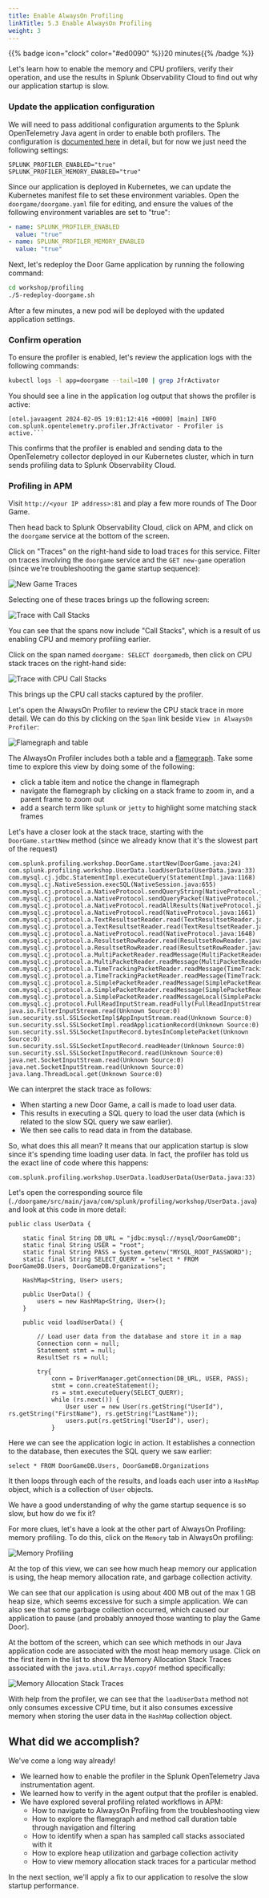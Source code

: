 ```yaml
---
title: Enable AlwaysOn Profiling
linkTitle: 5.3 Enable AlwaysOn Profiling
weight: 3
---
```


{{% badge icon="clock" color="#ed0090" %}}20 minutes{{% /badge %}}

Let's learn how to enable the memory and CPU profilers, verify their operation,
and use the results in Splunk Observability Cloud to find out why our application startup is slow. 

### Update the application configuration

We will need to pass additional configuration arguments to the Splunk OpenTelemetry Java agent in order to
enable both profilers. The configuration is [documented here](https://docs.splunk.com/observability/en/gdi/get-data-in/application/java/instrumentation/instrument-java-application.html#activate-alwayson-profiling)
in detail, but for now we just need the following settings: 

````
SPLUNK_PROFILER_ENABLED="true"
SPLUNK_PROFILER_MEMORY_ENABLED="true"
````

Since our application is deployed in Kubernetes, we can update the Kubernetes manifest file to set these environment variables.  Open the `doorgame/doorgame.yaml` file for editing, and ensure the values of the following environment variables are set to "true":

```` yaml
- name: SPLUNK_PROFILER_ENABLED
  value: "true"
- name: SPLUNK_PROFILER_MEMORY_ENABLED
  value: "true"
````

Next, let's redeploy the Door Game application by running the following command:

``` bash
cd workshop/profiling
./5-redeploy-doorgame.sh
```

After a few minutes, a new pod will be deployed with the updated application settings.

### Confirm operation

To ensure the profiler is enabled, let's review the application logs with the following commands:

```` bash
kubectl logs -l app=doorgame --tail=100 | grep JfrActivator
````

You should see a line in the application log output that shows the profiler is active:

```` log
[otel.javaagent 2024-02-05 19:01:12:416 +0000] [main] INFO com.splunk.opentelemetry.profiler.JfrActivator - Profiler is active.```
````

This confirms that the profiler is enabled and sending data to the OpenTelemetry collector deployed in our Kubernetes cluster, which in turn sends profiling data to Splunk Observability Cloud.

### Profiling in APM

Visit `http://<your IP address>:81` and play a few more rounds of The Door Game.

Then head back to Splunk Observability Cloud, click on APM, and click on the `doorgame` service at the bottom of the screen.

Click on "Traces" on the right-hand side to load traces for this service.  Filter on traces involving the `doorgame` service and the `GET new-game` operation (since we're troubleshooting the game startup sequence):

![New Game Traces](../images/new_game_traces.png)

Selecting one of these traces brings up the following screen: 

![Trace with Call Stacks](../images/trace_with_call_stacks.png)

You can see that the spans now include "Call Stacks", which is a result of us enabling CPU and memory profiling earlier. 

Click on the span named `doorgame: SELECT doorgamedb`, then click on CPU stack traces on the right-hand side: 

![Trace with CPU Call Stacks](../images/trace_with_cpu_call_stacks.png)

This brings up the CPU call stacks captured by the profiler.

Let's open the AlwaysOn Profiler to review the CPU stack trace in more detail.  We can do this by clicking on the `Span` link beside `View in AlwaysOn Profiler`:

![Flamegraph and table](../images/flamegraph_and_table.png)

The AlwaysOn Profiler includes both a table and a [flamegraph](https://www.brendangregg.com/flamegraphs.html). Take some time to explore this view by doing some of the following:

* click a table item and notice the change in flamegraph
* navigate the flamegraph by clicking on a stack frame to zoom in, and a parent frame to zoom out
* add a search term like `splunk` or `jetty` to highlight some matching stack frames

Let's have a closer look at the stack trace, starting with the `DoorGame.startNew` method (since we already know that it's the slowest part of the request)

````
com.splunk.profiling.workshop.DoorGame.startNew(DoorGame.java:24)
com.splunk.profiling.workshop.UserData.loadUserData(UserData.java:33)
com.mysql.cj.jdbc.StatementImpl.executeQuery(StatementImpl.java:1168)
com.mysql.cj.NativeSession.execSQL(NativeSession.java:655)
com.mysql.cj.protocol.a.NativeProtocol.sendQueryString(NativeProtocol.java:998)
com.mysql.cj.protocol.a.NativeProtocol.sendQueryPacket(NativeProtocol.java:1065)
com.mysql.cj.protocol.a.NativeProtocol.readAllResults(NativeProtocol.java:1715)
com.mysql.cj.protocol.a.NativeProtocol.read(NativeProtocol.java:1661)
com.mysql.cj.protocol.a.TextResultsetReader.read(TextResultsetReader.java:48)
com.mysql.cj.protocol.a.TextResultsetReader.read(TextResultsetReader.java:87)
com.mysql.cj.protocol.a.NativeProtocol.read(NativeProtocol.java:1648)
com.mysql.cj.protocol.a.ResultsetRowReader.read(ResultsetRowReader.java:42)
com.mysql.cj.protocol.a.ResultsetRowReader.read(ResultsetRowReader.java:75)
com.mysql.cj.protocol.a.MultiPacketReader.readMessage(MultiPacketReader.java:44)
com.mysql.cj.protocol.a.MultiPacketReader.readMessage(MultiPacketReader.java:66)
com.mysql.cj.protocol.a.TimeTrackingPacketReader.readMessage(TimeTrackingPacketReader.java:41)
com.mysql.cj.protocol.a.TimeTrackingPacketReader.readMessage(TimeTrackingPacketReader.java:62)
com.mysql.cj.protocol.a.SimplePacketReader.readMessage(SimplePacketReader.java:45)
com.mysql.cj.protocol.a.SimplePacketReader.readMessage(SimplePacketReader.java:102)
com.mysql.cj.protocol.a.SimplePacketReader.readMessageLocal(SimplePacketReader.java:137)
com.mysql.cj.protocol.FullReadInputStream.readFully(FullReadInputStream.java:64)
java.io.FilterInputStream.read(Unknown Source:0)
sun.security.ssl.SSLSocketImpl$AppInputStream.read(Unknown Source:0)
sun.security.ssl.SSLSocketImpl.readApplicationRecord(Unknown Source:0)
sun.security.ssl.SSLSocketInputRecord.bytesInCompletePacket(Unknown Source:0)
sun.security.ssl.SSLSocketInputRecord.readHeader(Unknown Source:0)
sun.security.ssl.SSLSocketInputRecord.read(Unknown Source:0)
java.net.SocketInputStream.read(Unknown Source:0)
java.net.SocketInputStream.read(Unknown Source:0)
java.lang.ThreadLocal.get(Unknown Source:0)
````

We can interpret the stack trace as follows: 

* When starting a new Door Game, a call is made to load user data. 
* This results in executing a SQL query to load the user data (which is related to the slow SQL query we saw earlier). 
* We then see calls to read data in from the database. 

So, what does this all mean? It means that our application startup is slow since it's spending time loading user data. In fact, the profiler has told us the exact line of code where this happens: 

````
com.splunk.profiling.workshop.UserData.loadUserData(UserData.java:33)
````

Let's open the corresponding source file (`./doorgame/src/main/java/com/splunk/profiling/workshop/UserData.java`) and look at this code in more detail: 

````
public class UserData {

    static final String DB_URL = "jdbc:mysql://mysql/DoorGameDB";
    static final String USER = "root";
    static final String PASS = System.getenv("MYSQL_ROOT_PASSWORD");
    static final String SELECT_QUERY = "select * FROM DoorGameDB.Users, DoorGameDB.Organizations";

    HashMap<String, User> users;

    public UserData() {
        users = new HashMap<String, User>();
    }

    public void loadUserData() {

        // Load user data from the database and store it in a map
        Connection conn = null;
        Statement stmt = null;
        ResultSet rs = null;

        try{
            conn = DriverManager.getConnection(DB_URL, USER, PASS);
            stmt = conn.createStatement();
            rs = stmt.executeQuery(SELECT_QUERY);
            while (rs.next()) {
                User user = new User(rs.getString("UserId"), rs.getString("FirstName"), rs.getString("LastName"));
                users.put(rs.getString("UserId"), user);
            }
````
Here we can see the application logic in action. It establishes a connection to the database, then executes the SQL query we saw earlier: 

````
select * FROM DoorGameDB.Users, DoorGameDB.Organizations
````

It then loops through each of the results, and loads each user into a `HashMap` object, which is a collection of `User` objects. 

We have a good understanding of why the game startup sequence is so slow, but how do we fix it? 

For more clues, let's have a look at the other part of AlwaysOn Profiling:  memory profiling.  To do this, click on the `Memory` tab in AlwaysOn profiling: 

![Memory Profiling](../images/memory_profiling.png)

At the top of this view, we can see how much heap memory our application is using, the heap memory allocation rate, and garbage collection activity. 

We can see that our application is using about 400 MB out of the max 1 GB heap size, which seems excessive for such a simple application. We can also see that some garbage collection occurred, which caused our application to pause (and probably annoyed those wanting to play the Game Door). 

At the bottom of the screen, which can see which methods in our Java application code are associated with the most heap memory usage. Click on the first item in the list to show the Memory Allocation Stack Traces associated with the `java.util.Arrays.copyOf` method specifically:

![Memory Allocation Stack Traces](../images/memory_allocation_stack_traces.png)

With help from the profiler, we can see that the `loadUserData` method not only consumes excessive CPU time, but it also consumes excessive memory when storing the user data in the `HashMap` collection object. 

## What did we accomplish?

We've come a long way already!

* We learned how to enable the profiler in the Splunk OpenTelemetry Java instrumentation agent.
* We learned how to verify in the agent output that the profiler is enabled.
* We have explored several profiling related workflows in APM:
  * How to navigate to AlwaysOn Profiling from the troubleshooting view
  * How to explore the flamegraph and method call duration table through navigation and filtering
  * How to identify when a span has sampled call stacks associated with it
  * How to explore heap utilization and garbage collection activity 
  * How to view memory allocation stack traces for a particular method 

In the next section, we'll apply a fix to our application to resolve the slow startup performance. 
